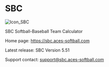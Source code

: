 # SBC
![Icon_SBC](https://github.com/SBC-Softball-Baseball-Team-Calculator/SBC/assets/105170085/1a2b969d-2d39-4b9d-ad77-055a3f494eee)

SBC Softball-Baseball Team Calculator

Home page: https://sbc.aces-softball.com

Latest release: SBC Version 5.51

Support contact:
support@sbc.aces-softball.com
